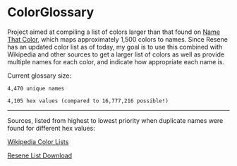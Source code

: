 # ColorGlossary

Project aimed at compiling a list of colors larger than that found on [Name That Color](http://chir.ag/projects/name-that-color/#6195ED), which maps approximately 1,500 colors to names. Since Resene has an updated color list as of today, my goal is to use this combined with Wikipedia and other sources to get a larger list of colors as well as provide multiple names for each color, and indicate how appropriate each name is.

Current glossary size:

	4,470 unique names
	
	4,105 hex values (compared to 16,777,216 possible!)

---

Sources, listed from highest to lowest priority when duplicate names were found for different hex values:

[Wikipedia Color Lists](https://en.wikipedia.org/wiki/List_of_colors:_A%E2%80%93F)

[Resene List Download](http://www.resene.co.nz/swatches/download_pencils.xls)
